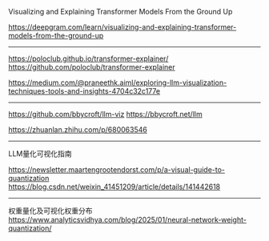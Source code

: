 

Visualizing and Explaining Transformer Models From the Ground Up

https://deepgram.com/learn/visualizing-and-explaining-transformer-models-from-the-ground-up


---




https://poloclub.github.io/transformer-explainer/
https://github.com/poloclub/transformer-explainer



https://medium.com/@praneethk.aiml/exploring-llm-visualization-techniques-tools-and-insights-4704c32c177e


---

https://github.com/bbycroft/llm-viz
https://bbycroft.net/llm

https://zhuanlan.zhihu.com/p/680063546

---



LLM量化可视化指南

https://newsletter.maartengrootendorst.com/p/a-visual-guide-to-quantization
https://blog.csdn.net/weixin_41451209/article/details/141442618

---




权重量化及可视化权重分布
https://www.analyticsvidhya.com/blog/2025/01/neural-network-weight-quantization/



